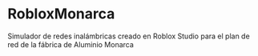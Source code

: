 # RobloxMonarca
Simulador de redes inalámbricas creado en Roblox Studio para el plan de red de la fábrica de Aluminio Monarca
